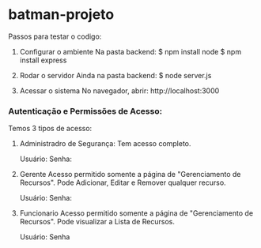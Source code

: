 # batman-projeto

Passos para testar o codigo:

1. Configurar o ambiente
    Na pasta backend:
        $ npm install node
        $ npm install express

2. Rodar o servidor
    Ainda na pasta backend:
        $ node server.js

3. Acessar o sistema
    No navegador, abrir:
        http://localhost:3000

### Autenticação e Permissões de Acesso:
Temos 3 tipos de acesso:

1. Administradro de Segurança:
   Tem acesso completo.

   Usuário:
   Senha:

2. Gerente
   Acesso permitido somente a página de "Gerenciamento de Recursos". Pode Adicionar, Editar e Remover qualquer recurso.

   Usuário:
   Senha:

4. Funcionario
   Acesso permitido somente a página de "Gerenciamento de Recursos". Pode visualizar a Lista de Recursos.

   Usuário:
   Senha
